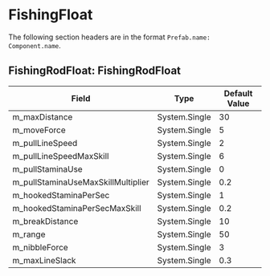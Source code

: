 # FishingFloat

The following section headers are in the format `Prefab.name: Component.name`.

## FishingRodFloat: FishingRodFloat

|Field|Type|Default Value|
|-----|----|-------------|
|m_maxDistance|System.Single|30|
|m_moveForce|System.Single|5|
|m_pullLineSpeed|System.Single|2|
|m_pullLineSpeedMaxSkill|System.Single|6|
|m_pullStaminaUse|System.Single|0|
|m_pullStaminaUseMaxSkillMultiplier|System.Single|0.2|
|m_hookedStaminaPerSec|System.Single|1|
|m_hookedStaminaPerSecMaxSkill|System.Single|0.2|
|m_breakDistance|System.Single|10|
|m_range|System.Single|50|
|m_nibbleForce|System.Single|3|
|m_maxLineSlack|System.Single|0.3|

